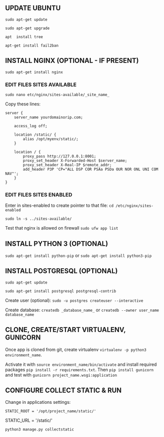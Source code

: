 ## UPDATE UBUNTU
`sudo apt-get update`
  
`sudo apt-get upgrade`
  
`apt  install tree`
  
`apt-get install fail2ban`

## INSTALL NGINX (OPTIONAL - IF PRESENT)
`sudo apt-get install nginx`

### EDIT FILES SITES AVAILABLE
`sudo nano etc/nginx/sites-available/_site_name_`
  
Copy these lines:

```
server {
    server_name yourdomainorip.com;

    access_log off;

    location /static/ {
        alias /opt/myenv/static/;
    }

    location / {
        proxy_pass http://127.0.0.1:8001;
        proxy_set_header X-Forwarded-Host $server_name;
        proxy_set_header X-Real-IP $remote_addr;
        add_header P3P 'CP="ALL DSP COR PSAa PSDa OUR NOR ONL UNI COM NAV"';
    }
}
```

### EDIT FILES SITES ENABLED
Enter in sites-enabled to create pointer to that file:
`cd /etc/nginx/sites-enabled`
  
`sudo ln -s ../sites-available/`
  
Test that nginx is allowed on firewall
`sudo ufw app list`

## INSTALL PYTHON 3 (OPTIONAL)
`sudo apt-get install python-pip` or  `sudo apt-get install python3-pip`
  
## INSTALL POSTGRESQL (OPTIONAL)
`sudo apt-get update`
  
`sudo apt-get install postgresql postgresql-contrib`

Create user (optional):
`sudo -u postgres createuser --interactive`
  
Create database:
`createdb _database_name_` or `createdb --owner user_name database_name`

## CLONE, CREATE/START VIRTUALENV, GUNICORN
Once app is cloned from git, create virtualenv `virtualenv -p python3 environment_name`.

Activate it with `source environment_name/bin/activate` and install required packages `pip install -r requirements.txt`. Then `pip install gunicorn` and test with `gunicorn project_name.wsgi:application`

## CONFIGURE COLLECT STATIC & RUN
Change in applications settings:

`STATIC_ROOT = '/opt/project_name/static/'`

STATIC_URL = '/static/'

`python3 manage.py collectstatic`

  
